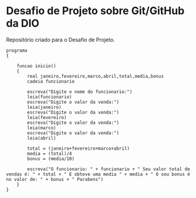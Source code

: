 # Desafio de Projeto sobre Git/GitHub da DIO
Repositório criado para o Desafio de Projeto.
	

	programa
	{
		
		funcao inicio()
		{
			real janeiro,fevereiro,marco,abril,total,media,bonus
			cadeia funcionario
			
			escreva("Digite o nome do funcionario:")
			leia(funcionario)
			escreva("Digite o valor da venda:")
			leia(janeiro)
			escreva("Digite o valor da venda:")
			leia(fevereiro)
			escreva("Digite o valor da venda:")
			leia(marco)
			escreva("Digite o valor da venda:")
			leia(abril)
	
			total = (janeiro+fevereiro+marco+abril)
			media = (total)/4
			bonus = (media/10)
	
			escreva("O funcionario: " + funcionario + " Seu valor total de vendas é: " + total + " E obteve uma media " + media + " O seu bonus é no valor de: " + bonus + " Parabens")
		}
	}
